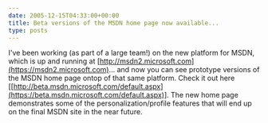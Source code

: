 ```yaml
---
date: 2005-12-15T04:33:00+00:00
title: Beta versions of the MSDN home page now available...
type: posts
---
```

I've been working (as part of a large team!) on the new platform for MSDN, which is up and running at [http://msdn2.microsoft.com](https://msdn2.microsoft.com)... and now you can see prototype versions of the MSDN home page ontop of that same platform. Check it out here [[http://beta.msdn.microsoft.com/default.aspx](https://beta.msdn.microsoft.com/default.aspx)]. The new home page demonstrates some of the personalization/profile features that will end up on the final MSDN site in the near future.
